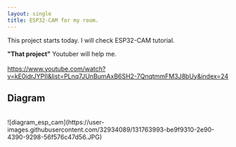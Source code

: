 ```yaml
---
layout: single
title: ESP32-CAM for my room.
---
```


This project starts today.
I will check ESP32-CAM tutorial.


**"That project"** Youtuber will help me. <br>
<br>
<https://www.youtube.com/watch?v=kE0idrJYPII&list=PLnq7JUnBumAxB6SH2-7QnqtmmFM3J8bUy&index=24>


## Diagram<br>
<br>
![diagram_esp_cam](https://user-images.githubusercontent.com/32934089/131763993-be9f9310-2e90-4390-9298-56f576c47d56.JPG)


